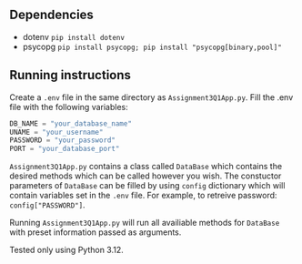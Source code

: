 ## Dependencies
* dotenv `pip install dotenv`
* psycopg `pip install psycopg; pip install "psycopg[binary,pool]"`

## Running instructions
Create a `.env` file in the same directory as `Assignment3Q1App.py`. Fill the .env file with the following variables:
```js
DB_NAME = "your_database_name"
UNAME = "your_username"
PASSWORD = "your_password"
PORT = "your_database_port"
```

`Assignment3Q1App.py` contains a class called `DataBase` which contains the desired methods which can be called however you wish. The constuctor parameters of `DataBase` 
can be filled by using `config` dictionary which will contain variables set in the `.env` file. For example, to retreive password: `config["PASSWORD"]`.

Running `Assignment3Q1App.py` will run all availiable methods for `DataBase` with preset information passed as arguments.

Tested only using Python 3.12.